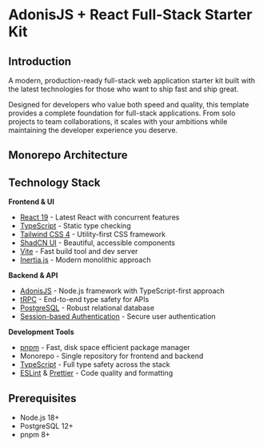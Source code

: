 # AdonisJS + React Full-Stack Starter Kit

## Introduction

A modern, production-ready full-stack web application starter kit built with the latest technologies for those who want to ship fast and ship great.

Designed for developers who value both speed and quality, this template provides a complete foundation for full-stack applications. From solo projects to team collaborations, it scales with your ambitions while maintaining the developer experience you deserve.

## Monorepo Architecture

## Technology Stack

**Frontend & UI**

- [React 19](https://react.dev/) - Latest React with concurrent features
- [TypeScript](https://www.typescriptlang.org/) - Static type checking
- [Tailwind CSS 4](https://tailwindcss.com/) - Utility-first CSS framework
- [ShadCN UI](https://ui.shadcn.com/) - Beautiful, accessible components
- [Vite](https://vite.dev/) - Fast build tool and dev server
- [Inertia.js](https://inertiajs.com/) - Modern monolithic approach

**Backend & API**

- [AdonisJS](https://docs.adonisjs.com/guides/preface/introduction) - Node.js framework with TypeScript-first approach
- [tRPC](https://trpc.io/) - End-to-end type safety for APIs
- [PostgreSQL](https://www.postgresql.org/) - Robust relational database
- [Session-based Authentication](https://docs.adonisjs.com/guides/authentication/session-guard) - Secure user authentication

**Development Tools**

- [pnpm](https://pnpm.io/) - Fast, disk space efficient package manager
- Monorepo - Single repository for frontend and backend
- [TypeScript](https://www.typescriptlang.org/) - Full type safety across the stack
- [ESLint](https://eslint.org/) & [Prettier](https://prettier.io/) - Code quality and formatting

## Prerequisites

- Node.js 18+
- PostgreSQL 12+
- pnpm 8+
